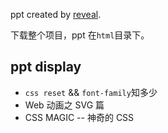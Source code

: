 ppt created by [reveal](https://github.com/hakimel/reveal.js/).

下载整个项目，ppt 在`html`目录下。

## ppt display

+ `css reset` && `font-family`知多少
+ Web 动画之 SVG 篇
+ CSS MAGIC -- 神奇的 CSS

